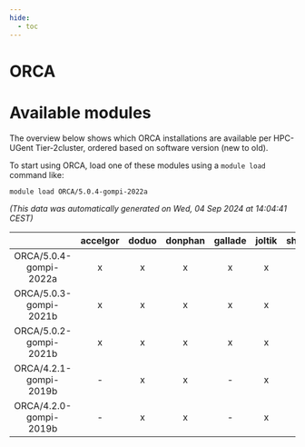 ```yaml
---
hide:
  - toc
---
```


ORCA
====

# Available modules


The overview below shows which ORCA installations are available per HPC-UGent Tier-2cluster, ordered based on software version (new to old).

To start using ORCA, load one of these modules using a `module load` command like:

```shell
module load ORCA/5.0.4-gompi-2022a
```

*(This data was automatically generated on Wed, 04 Sep 2024 at 14:04:41 CEST)*  

| |accelgor|doduo|donphan|gallade|joltik|shinx|skitty|
| :---: | :---: | :---: | :---: | :---: | :---: | :---: | :---: |
|ORCA/5.0.4-gompi-2022a|x|x|x|x|x|-|x|
|ORCA/5.0.3-gompi-2021b|x|x|x|x|x|-|x|
|ORCA/5.0.2-gompi-2021b|x|x|x|x|x|-|x|
|ORCA/4.2.1-gompi-2019b|-|x|x|-|x|-|x|
|ORCA/4.2.0-gompi-2019b|-|x|x|-|x|-|x|
